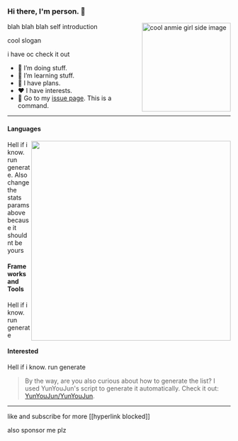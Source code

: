 ### Hi there, I'm person. 👋

<img align="right" width="200" src="https://broken-link-that-makes-your-browser-yell" alt="cool anmie girl side image">

blah blah blah self introduction

cool slogan

i have oc check it out

- 🔭 I’m doing stuff.
- 🌱 I’m learning stuff.
- 🤔 I have plans.
- ❤️ I have interests.
- 💬 Go to my [issue page](issues). This is a command.

---

#### Languages

<img align="right" width="450" src="https://github-readme-stats.vercel.app/api?username=PapyrusWuzHere&show_icons=true&icon_color=0078e7&title_color=0078e7">

<!-- languages:start -->
<!-- prettier-ignore-start -->
<!-- markdownlint-disable -->
Hell if i know. run generate. Also change the stats params above because it shouldnt be yours
<!-- markdownlint-restore -->
<!-- prettier-ignore-end -->
<!-- languages:end -->

#### Frameworks and Tools

<!-- tools:start -->
<!-- prettier-ignore-start -->
<!-- markdownlint-disable -->
Hell if i know. run generate
<!-- markdownlint-restore -->
<!-- prettier-ignore-end -->
<!-- tools:end -->

#### Interested

<!-- interested:start -->
<!-- prettier-ignore-start -->
<!-- markdownlint-disable -->
Hell if i know. run generate
<!-- markdownlint-restore -->
<!-- prettier-ignore-end -->
<!-- interested:end -->

> By the way, are you also curious about how to generate the list?
> I used YunYouJun's script to generate it automatically. Check it out: [YunYouJun/YunYouJun](https://github.com/YunYouJun/YunYouJun).

---

like and subscribe for more [[hyperlink blocked]]

also sponsor me plz
